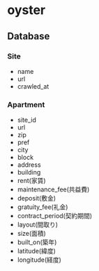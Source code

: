 # oyster

## Database

### Site

- name
- url
- crawled_at

### Apartment

- site_id
- url
- zip
- pref
- city
- block
- address
- building
- rent(家賃)
- maintenance_fee(共益費)
- deposit(敷金)
- gratuity_fee(礼金)
- contract_period(契約期間)
- layout(間取り)
- size(面積)
- built_on(築年)
- latitude(緯度)
- longitude(経度)
